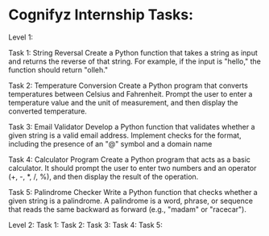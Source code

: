 # Cognifyz Internship Tasks: 
Level 1: 

Task 1: String Reversal
Create a Python function that takes a string as input and returns the reverse of that string. For example, if the input is "hello," the function should return "olleh."

Task 2: Temperature Conversion
Create a Python program that converts temperatures between Celsius and Fahrenheit. Prompt the user to enter a temperature value and the unit of measurement, and then display the converted temperature.

Task 3:  Email Validator Develop a Python function that validates whether a given string is a valid email address. Implement checks for the format, including the presence of an "@" symbol and a domain name

Task 4: Calculator Program
Create a Python program that acts as a basic calculator. It should prompt the user to enter two numbers and an operator (+, -, *, /, %), and then display the result of the operation.

Task 5:  Palindrome Checker
Write a Python function that checks whether a given string is a palindrome. A palindrome is a word, phrase, or sequence that reads the same backward as forward (e.g., "madam" or "racecar").


Level 2: 
Task 1: 
Task 2: 
Task 3: 
Task 4: 
Task 5:
